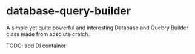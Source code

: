 # database-query-builder

A simple yet quite powerful and interesting Database and Quebry Builder class made from absolute cratch.

TODO: add DI container

